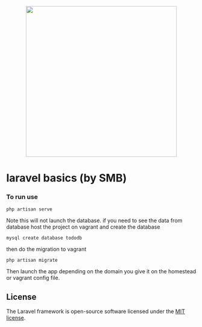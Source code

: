 <p align="center"><img src="https://res.cloudinary.com/dtfbvvkyp/image/upload/v1566331377/laravel-logolockup-cmyk-red.svg" width="400"></p>


# laravel basics (by SMB)

### To run use
```
php artisan serve
```
 Note this will not launch the database. if you need to see the data from database host the project on vagrant and create the database
```
mysql create database tododb
```
then do the migration to vagrant

```
php artisan migrate
```
Then launch the app depending on the domain you give it on the homestead or vagrant config file.

## License

The Laravel framework is open-source software licensed under the [MIT license](https://opensource.org/licenses/MIT).

